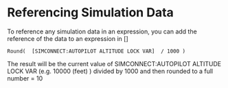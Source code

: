 # Referencing Simulation Data

To reference any simulation data in an expression, you can add the reference of the data to an expression in \[\]

```text
Round(  [SIMCONNECT:AUTOPILOT ALTITUDE LOCK VAR]  / 1000 )
```

The result will be the current value of SIMCONNECT:AUTOPILOT ALTITUDE LOCK VAR \(e.g. 10000 \(feet\) \) divided by 1000 and then rounded to a full number = 10





